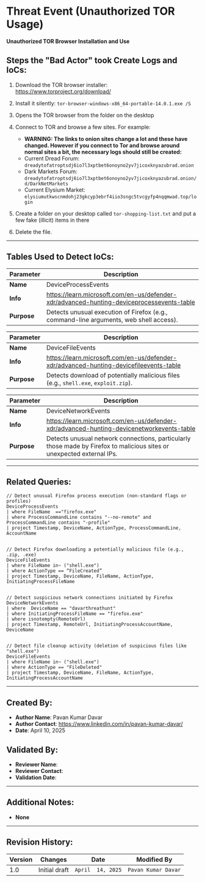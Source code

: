 # Threat Event (Unauthorized TOR Usage)
**Unauthorized TOR Browser Installation and Use**

## Steps the "Bad Actor" took Create Logs and IoCs:
1. Download the TOR browser installer: https://www.torproject.org/download/
2. Install it silently: ```tor-browser-windows-x86_64-portable-14.0.1.exe /S```
3. Opens the TOR browser from the folder on the desktop
4. Connect to TOR and browse a few sites. For example:
   - **WARNING: The links to onion sites change a lot and these have changed. However if you connect to Tor and browse around normal sites a bit, the necessary logs should still be created:**
   - Current Dread Forum: ```dreadytofatroptsdj6io7l3xptbet6onoyno2yv7jicoxknyazubrad.onion```
   - Dark Markets Forum: ```dreadytofatroptsdj6io7l3xptbet6onoyno2yv7jicoxknyazubrad.onion/d/DarkNetMarkets```
   - Current Elysium Market: ```elysiumutkwscnmdohj23gkcyp3ebrf4iio3sngc5tvcgyfp4nqqmwad.top/login```

6. Create a folder on your desktop called ```tor-shopping-list.txt``` and put a few fake (illicit) items in there
7. Delete the file.

---

## Tables Used to Detect IoCs:
| **Parameter**       | **Description**                                                              |
|---------------------|------------------------------------------------------------------------------|
| **Name**| DeviceProcessEvents|
| **Info**|https://learn.microsoft.com/en-us/defender-xdr/advanced-hunting-deviceprocessevents-table|
| **Purpose**| Detects unusual execution of Firefox (e.g., command-line arguments, web shell access). |

| **Parameter**       | **Description**                                                              |
|---------------------|------------------------------------------------------------------------------|
| **Name**| DeviceFileEvents|
| **Info**|https://learn.microsoft.com/en-us/defender-xdr/advanced-hunting-devicefileevents-table|
| **Purpose**| Detects download of potentially malicious files (e.g., `shell.exe`, `exploit.zip`). |

| **Parameter**       | **Description**                                                              |
|---------------------|------------------------------------------------------------------------------|
| **Name**| DeviceNetworkEvents|
| **Info**|https://learn.microsoft.com/en-us/defender-xdr/advanced-hunting-devicenetworkevents-table|
| **Purpose**| Detects unusual network connections, particularly those made by Firefox to malicious sites or unexpected external IPs. |

---

## Related Queries:
```kql
// Detect unusual Firefox process execution (non-standard flags or profiles)
DeviceProcessEvents
| where FileName  =="firefox.exe"
| where ProcessCommandLine contains "--no-remote" and ProcessCommandLine contains "-profile"
| project Timestamp, DeviceName, ActionType, ProcessCommandLine, AccountName


// Detect Firefox downloading a potentially malicious file (e.g., .zip, .exe)
DeviceFileEvents
| where FileName in~ ("shell.exe")
| where ActionType == “FileCreated”
| project Timestamp, DeviceName, FileName, ActionType, InitiatingProcessFileName


// Detect suspicious network connections initiated by Firefox 
DeviceNetworkEvents
| where  DeviceName == "davarthreathunt"
| where InitiatingProcessFileName == "firefox.exe"
| where isnotempty(RemoteUrl)
| project Timestamp, RemoteUrl, InitiatingProcessAccountName, DeviceName


// Detect file cleanup activity (deletion of suspicious files like "shell.exe")
DeviceFileEvents
| where FileName in~ ("shell.exe")
| where ActionType == "FileDeleted"
| project Timestamp, DeviceName, FileName, ActionType, InitiatingProcessAccountName

```

---

## Created By:
- **Author Name**: Pavan Kumar Davar
- **Author Contact**: https://www.linkedin.com/in/pavan-kumar-davar/
- **Date**: April 10, 2025

## Validated By:
- **Reviewer Name**: 
- **Reviewer Contact**: 
- **Validation Date**: 

---

## Additional Notes:
- **None**

---

## Revision History:
| **Version** | **Changes**                   | **Date**         | **Modified By**   |
|-------------|-------------------------------|------------------|-------------------|
| 1.0         | Initial draft                  | `April  14, 2025`  | `Pavan Kumar Davar`   
